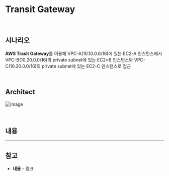 # Transit Gateway

<br>

## 시나리오
**AWS Trasit Gateway**를 이용해 VPC-A(10.10.0.0/16)에 있는 EC2-A 인스턴스에서  
VPC-B(10.20.0.0/16)의 private subnet에 있는 EC2=B 인스턴스와 VPC-C(10.30.0.0/16)의 private subnet에 있는 EC2-C 인스턴스로 접근

<br>

## Architect
![image](https://user-images.githubusercontent.com/46125158/209545207-995a43fb-e91e-4e28-a857-22c5becb446b.png)

<br>

## 내용


<hr>

## 참고
- **내용** - 링크
